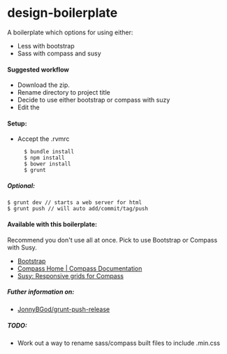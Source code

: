 design-boilerplate
==================

A boilerplate which options for using either:

- Less with bootstrap
- Sass with compass and susy

#### Suggested workflow

- Download the zip.
- Rename directory to project title
- Decide to use either bootstrap or compass with suzy
- Edit the 


#### Setup:

- Accept the .rvmrc
		
		$ bundle install
		$ npm install
		$ bower install
		$ grunt

##### Optional:

    $ grunt dev // starts a web server for html
    $ grunt push // will auto add/commit/tag/push 

#### Available with this boilerplate:

Recommend you don't use all at once. Pick to use Bootstrap or Compass with Susy.

- [Bootstrap](http://getbootstrap.com/)
- [Compass Home | Compass Documentation](http://compass-style.org/)
- [Susy: Responsive grids for Compass](http://susy.oddbird.net/)


##### Futher information on:

- [JonnyBGod/grunt-push-release](https://github.com/JonnyBGod/grunt-push-release)

##### TODO:

- Work out a way to rename sass/compass built files to include .min.css